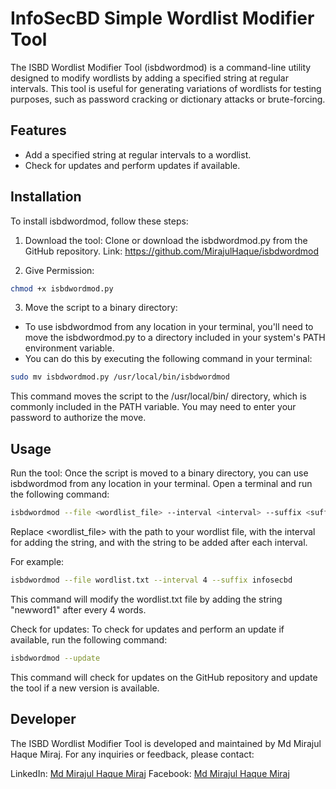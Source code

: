 # InfoSecBD Simple Wordlist Modifier Tool
The ISBD Wordlist Modifier Tool (isbdwordmod) is a command-line utility designed to modify wordlists by adding a specified string at regular intervals. This tool is useful for generating variations of wordlists for testing purposes, such as password cracking or dictionary attacks or brute-forcing.

## Features
- Add a specified string at regular intervals to a wordlist.
- Check for updates and perform updates if available.

## Installation
To install isbdwordmod, follow these steps:
1. Download the tool: Clone or download the isbdwordmod.py from the GitHub repository.
Link: https://github.com/MirajulHaque/isbdwordmod 

2. Give Permission:

```bash 
chmod +x isbdwordmod.py
```

3. Move the script to a binary directory:
- To use isbdwordmod from any location in your terminal, you'll need to move the isbdwordmod.py to a directory included in your system's PATH environment variable.
- You can do this by executing the following command in your terminal:
```bash 
sudo mv isbdwordmod.py /usr/local/bin/isbdwordmod
```
This command moves the script to the /usr/local/bin/ directory, which is commonly included in the PATH variable. You may need to enter your password to authorize the move.

## Usage
Run the tool: Once the script is moved to a binary directory, you can use isbdwordmod from any location in your terminal. Open a terminal and run the following command:
```bash 
isbdwordmod --file <wordlist_file> --interval <interval> --suffix <suffix>
```

Replace <wordlist_file> with the path to your wordlist file, <interval> with the interval for adding the string, and <suffix> with the string to be added after each interval.

For example:
```bash
isbdwordmod --file wordlist.txt --interval 4 --suffix infosecbd
```
This command will modify the wordlist.txt file by adding the string "newword1" after every 4 words.

Check for updates: To check for updates and perform an update if available, run the following command:

```bash
isbdwordmod --update
```
This command will check for updates on the GitHub repository and update the tool if a new version is available.

## Developer
The ISBD Wordlist Modifier Tool is developed and maintained by Md Mirajul Haque Miraj. For any inquiries or feedback, please contact:

LinkedIn: [Md Mirajul Haque Miraj](https://www.linkedin.com/in/mdmirajulhaque/)
Facebook: [Md Mirajul Haque Miraj](https://www.facebook.com/MirajulHaqueOfficial.ME/)
